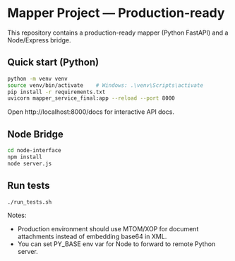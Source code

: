 # Mapper Project — Production-ready

This repository contains a production-ready mapper (Python FastAPI) and a Node/Express bridge.

## Quick start (Python)
```bash
python -m venv venv
source venv/bin/activate    # Windows: .\venv\Scripts\activate
pip install -r requirements.txt
uvicorn mapper_service_final:app --reload --port 8000
```

Open http://localhost:8000/docs for interactive API docs.

## Node Bridge
```bash
cd node-interface
npm install
node server.js
```

## Run tests
```bash
./run_tests.sh
```

Notes:
- Production environment should use MTOM/XOP for document attachments instead of embedding base64 in XML.
- You can set PY_BASE env var for Node to forward to remote Python server.
